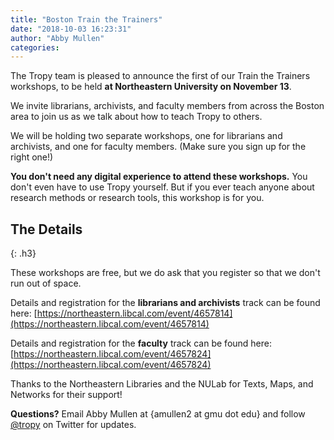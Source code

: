 ```yaml
---
title: "Boston Train the Trainers"
date: "2018-10-03 16:23:31"
author: "Abby Mullen"
categories:
---
```


The Tropy team is pleased to announce the first of our Train the Trainers workshops, to be held **at Northeastern University on November 13**.

We invite librarians, archivists, and faculty members from across the Boston area to join us as we talk about how to teach Tropy to others.

We will be holding two separate workshops, one for librarians and archivists, and one for faculty members. (Make sure you sign up for the right one!)

**You don't need any digital experience to attend these workshops.** You don't even have to use Tropy yourself. But if you ever teach anyone about research methods or research tools, this workshop is for you.


## The Details
{: .h3}

These workshops are free, but we do ask that you register so that we don't run out of space.

Details and registration for the **librarians and archivists** track can be found here: [https://northeastern.libcal.com/event/4657814](https://northeastern.libcal.com/event/4657814)

Details and registration for the **faculty** track can be found here: [https://northeastern.libcal.com/event/4657824](https://northeastern.libcal.com/event/4657824)

Thanks to the Northeastern Libraries and the NULab for Texts, Maps, and Networks for their support!

**Questions?** Email Abby Mullen at {amullen2 at gmu dot edu} and follow [@tropy](https://twitter.com/tropy) on Twitter for updates.
